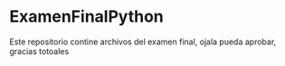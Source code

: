 # ExamenFinalPython
Este repositorio contine archivos del examen final, ojala pueda aprobar, gracias totoales
